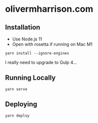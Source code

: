 # olivermharrison.com

## Installation

- Use Node.js 11
- Open with rosetta if running on Mac M1

```
yarn install --ignore-engines
```

I really need to upgrade to Gulp 4...

## Running Locally

```
yarn serve
```

## Deploying

```
yarn deploy
```
